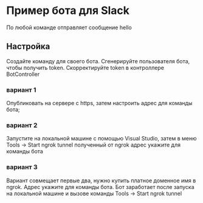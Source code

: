 ﻿# Пример бота для Slack
По любой команде отправляет сообщение hello
## Настройка
Создайте команду для своего бота. Сгенерируйте пользователя бота, чтобы получить token.
Скорректируйте token в контроллере BotController
### вариант 1
Опубликовать на сервере с https, затем настроить адрес для команды бота;
### вариант 2
Запустите на локальной машине с помощью Visual Studio, затем в меню Tools -> Start ngrok tunnel
полученный от ngrok адрес укажите для команды бота
### вариант 3
Вариант совмещает первые два, нужно купить платное доменное имя в ngrok. Адрес укажите для команды бота.
Бот заработает после запуска на локальной машине и вызове команды Tools -> Start ngrok tunnel
